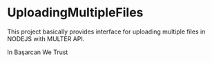 # UploadingMultipleFiles
This project basically provides interface for uploading multiple files in NODEJS with MULTER API.

In Başarcan We Trust
